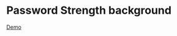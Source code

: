 # Password Strength background

[Demo](https://unknown-cat.github.io/projects/password-strength-background/)
